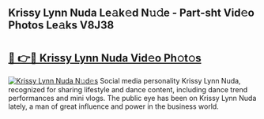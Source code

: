 ## Krissy Lynn Nuda Le𝚊k𝚎d N𝚞𝚍e - Part-sht Vid𝚎o Photos Le𝚊ks V8J38

# <h2><a href="http://fbco9p.evod.top/?m=Krissy+Lynn+Nuda">🔗 👉🔴 Krissy Lynn Nuda Vid𝚎o Ph𝚘t𝚘s</a></h2>

[![Krissy Lynn Nuda N𝚞d𝚎s](https://i.imgur.com/8V9OHl7.gif)](http://fbco9p.evod.top/?m=Krissy+Lynn+Nuda)
Social media personality Krissy Lynn Nuda, recognized for sharing lifestyle and dance content, including dance trend performances and mini vlogs. The public eye has been on Krissy Lynn Nuda lately, a man of great influence and power in the business world. 
